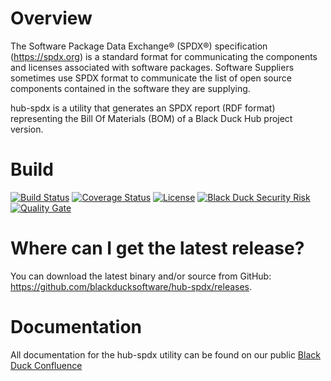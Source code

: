 # Overview
The Software Package Data Exchange® (SPDX®) specification (https://spdx.org) is a standard format for communicating the components and licenses associated with software packages. Software Suppliers sometimes use SPDX format to communicate the list of open source components contained in the software they are supplying. 

hub-spdx is a utility that generates an SPDX report (RDF format) representing the Bill Of Materials (BOM) of a Black Duck Hub project version.

# Build

[![Build Status](https://travis-ci.org/blackducksoftware/hub-spdx.svg?branch=master)](https://travis-ci.org/blackducksoftware/hub-spdx)
[![Coverage Status](https://coveralls.io/repos/github/blackducksoftware/hub-spdx/badge.svg?branch=master)](https://coveralls.io/github/blackducksoftware/hub-spdx?branch=master)
[![License](https://img.shields.io/badge/License-Apache%202.0-blue.svg)](https://opensource.org/licenses/Apache-2.0)
[![Black Duck Security Risk](https://copilot.blackducksoftware.com/github/repos/blackducksoftware/hub-spdx/branches/master/badge-risk.svg)](https://copilot.blackducksoftware.com/github/repos/blackducksoftware/hub-spdx/branches/master)
[![Quality Gate](https://sonarcloud.io/api/project_badges/measure?project=com.blackducksoftware.integration%3Ahub-spdx&metric=alert_status)](https://sonarcloud.io/dashboard?id=com.blackducksoftware.integration%3Ahub-spdx)

# Where can I get the latest release?
You can download the latest binary and/or source from GitHub: https://github.com/blackducksoftware/hub-spdx/releases. 

# Documentation
All documentation for the hub-spdx utility can be found on our public [Black Duck Confluence](https://blackducksoftware.atlassian.net/wiki/spaces/INTDOCS/pages/199458819/Hub+SPDX+Plugin)
